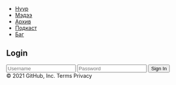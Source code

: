 <html>
<head>
	<meta charset="utf-8">
	<title>Login</title>
	<link rel="stylesheet" type="text/css" href="style1.css">
</head>
<body>
	<div class="menu">
					<ul>
						<li><a href="index.html">Нүүр</a></li>
						<li><a href="medee.html">Мэдээ</a></li>
						<li><a href="#">Архив</a></li>
						<li><a href="#">Подкаст</a></li>
						<li><a href="#S">Баг</a></li>
					</ul>
					</div>
	<div class="signin">
		<form action="medee.html" method="post">
			<h2>Login</h2>
			</form>
			<input type="text" placeholder="Username" name="" value="">
			<input type="password" placeholder="Password" name="" value="">
			<button class="btn">Sign In</button>
		</form>
	</div>

</body>
</html>
© 2021 GitHub, Inc.
Terms
Privacy
